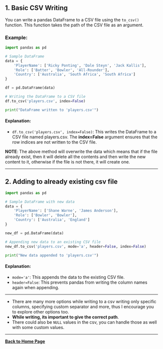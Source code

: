 ## 1. Basic CSV Writing

You can write a pandas DataFrame to a CSV file using the `to_csv()` function. This function takes the path of the CSV file as an argument.

### Example:

```python
import pandas as pd

# Sample DataFrame
data = {
    'PlayerName': ['Ricky Ponting', 'Dale Steyn', 'Jack Kallis'],
    'Role': ['Batter', 'Bowler', 'All-Rounder'],
    'Country': ['Australia', 'South Africa', 'South Africa']
}

df = pd.DataFrame(data)

# Writing the DataFrame to a CSV file
df.to_csv('players.csv', index=False)

print("DataFrame written to 'players.csv'")
```

#### Explanation:
- `df.to_csv('players.csv', index=False)`: This writes the DataFrame to a CSV file named players.csv. The **index=False** argument ensures that the row indices are not written to the CSV file.

**NOTE**: The above method will overwrite the data which means that if the file already exist, then it will delete all the contents and then write the new content to it, otherwise if the file is not there, it will create one.

---

## 2. Adding to already existing csv file

```python
import pandas as pd

# Sample DataFrame with new data
data = {
    'PlayerName': ['Shane Warne', 'James Anderson'],
    'Role': ['Bowler', 'Bowler'],
    'Country': ['Australia', 'England']
}

new_df = pd.DataFrame(data)

# Appending new data to an existing CSV file
new_df.to_csv('players.csv', mode='a', header=False, index=False)

print("New data appended to 'players.csv'")
```

#### Explanation:
- `mode='a'`: This appends the data to the existing CSV file.
- `header=False`: This prevents pandas from writing the column names again when appending.

---

- There are many more options while writing to a csv writing only specific columns, specifying custom separator and more, thus I encourage you to explore other options too.
- **While writing, its important to give the correct path**.
- There could also be `NULL` values in the csv, you can handle those as well with some custom values.

---

**[Back to Home Page](https://github.com/RahulRoy-rsp/Learn_Pandas)**